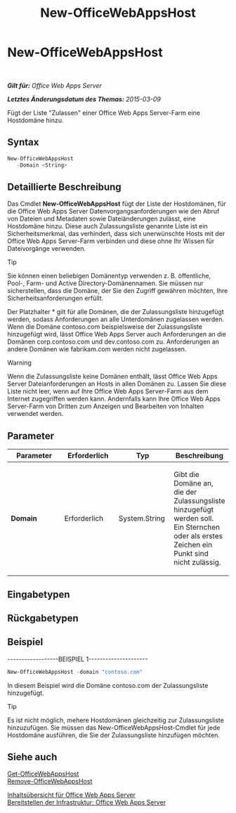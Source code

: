 ﻿---
title: New-OfficeWebAppsHost
TOCTitle: New-OfficeWebAppsHost
ms:assetid: f1d523ab-45c6-4e3c-b274-22c0d229a6a0
ms:mtpsurl: https://technet.microsoft.com/de-de/library/JJ219459(v=office.15)
ms:contentKeyID: 49633195
ms.date: 12/18/2017
mtps_version: v=office.15
ms.translationtype: HT
---

# New-OfficeWebAppsHost

 

_**Gilt für:** Office Web Apps Server_

_**Letztes Änderungsdatum des Themas:** 2015-03-09_

Fügt der Liste "Zulassen" einer Office Web Apps Server-Farm eine Hostdomäne hinzu.

## Syntax

```PowerShell
New-OfficeWebAppsHost 
   -Domain <String>
```
   

## Detaillierte Beschreibung

Das Cmdlet **New-OfficeWebAppsHost** fügt der Liste der Hostdomänen, für die Office Web Apps Server Datenvorgangsanforderungen wie den Abruf von Dateien und Metadaten sowie Dateiänderungen zulässt, eine Hostdomäne hinzu. Diese auch Zulassungsliste genannte Liste ist ein Sicherheitsmerkmal, das verhindert, dass sich unerwünschte Hosts mit der Office Web Apps Server-Farm verbinden und diese ohne Ihr Wissen für Dateivorgänge verwenden.


> [!TIP]
> Sie können einen beliebigen Domänentyp verwenden z. B. öffentliche, Pool-, Farm- und Active Directory-Domänennamen. Sie müssen nur sicherstellen, dass die Domäne, der Sie den Zugriff gewähren möchten, Ihre Sicherheitsanforderungen erfüllt.



Der Platzhalter \* gilt für alle Domänen, die der Zulassungsliste hinzugefügt werden, sodass Anforderungen an alle Unterdomänen zugelassen werden. Wenn die Domäne contoso.com beispielsweise der Zulassungsliste hinzugefügt wird, lässt Office Web Apps Server auch Anforderungen an die Domänen corp.contoso.com und dev.contoso.com zu. Anforderungen an andere Domänen wie fabrikam.com werden nicht zugelassen.


> [!WARNING]
> Wenn die Zulassungsliste keine Domänen enthält, lässt Office Web Apps Server Dateianforderungen an Hosts in allen Domänen zu. Lassen Sie diese Liste nicht leer, wenn auf Ihre Office Web Apps Server-Farm aus dem Internet zugegriffen werden kann. Andernfalls kann Ihre Office Web Apps Server-Farm von Dritten zum Anzeigen und Bearbeiten von Inhalten verwendet werden.



## Parameter


<table>
<colgroup>
<col style="width: 25%" />
<col style="width: 25%" />
<col style="width: 25%" />
<col style="width: 25%" />
</colgroup>
<thead>
<tr class="header">
<th>Parameter</th>
<th>Erforderlich</th>
<th>Typ</th>
<th>Beschreibung</th>
</tr>
</thead>
<tbody>
<tr class="odd">
<td><p><strong>Domain</strong></p></td>
<td><p>Erforderlich</p></td>
<td><p>System.String</p></td>
<td><p>Gibt die Domäne an, die der Zulassungsliste hinzugefügt werden soll. Ein Sternchen oder als erstes Zeichen ein Punkt sind nicht zulässig.</p></td>
</tr>
</tbody>
</table>


## Eingabetypen

## Rückgabetypen

## Beispiel

\------------------BEISPIEL 1---------------------

```PowerShell
New-OfficeWebAppsHost -domain "contoso.com"
```

In diesem Beispiel wird die Domäne contoso.com der Zulassungsliste hinzugefügt.


> [!TIP]
> Es ist nicht möglich, mehere Hostdomänen gleichzeitig zur Zulassungsliste hinzuzufügen. Sie müssen das New-OfficeWebAppsHost-Cmdlet für jede Hostdomäne ausführen, die Sie der Zulassungsliste hinzufügen möchten.



## Siehe auch


[Get-OfficeWebAppsHost](get-officewebappshost.md)  
[Remove-OfficeWebAppsHost](remove-officewebappshost.md)  


[Inhaltsübersicht für Office Web Apps Server](content-roadmap-for-office-web-apps-server.md)  
[Bereitstellen der Infrastruktur: Office Web Apps Server](deploy-the-infrastructure-office-web-apps-server.md)  
  

[](deploy-the-infrastructure-office-web-apps-server.md)

